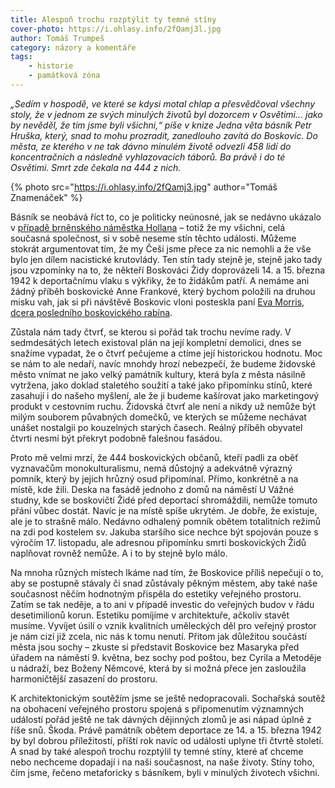 ```yaml
---
title: Alespoň trochu rozptýlit ty temné stíny
cover-photo: https://i.ohlasy.info/2fQamj3l.jpg
author: Tomáš Trumpeš
category: názory a komentáře
tags:
    - historie
    - památková zóna
---
```


*„Sedím v hospodě, ve které se kdysi motal chlap a přesvědčoval všechny stoly, že v jednom ze svých minulých životů byl dozorcem v Osvětimi… jako by nevěděl, že tím jsme byli všichni,“ píše v knize Jedna věta básník Petr Hruška, který, snad to mohu prozradit, zanedlouho zavítá do Boskovic. Do města, ze kterého v ne tak dávno minulém životě odvezli 458 lidí do koncentračních a následně vyhlazovacích táborů. Ba právě i do té Osvětimi. Smrt zde čekala na 444 z nich.*

{% photo src="https://i.ohlasy.info/2fQamj3.jpg" author="Tomáš Znamenáček" %}

Básník se neobává říct to, co je politicky neúnosné, jak se nedávno ukázalo v [případě brněnského náměstka Hollana](http://www.denik.cz/z_domova/namestek-hollan-se-omluvil-za-slova-o-poslani-lidi-do-plynu-20150927-512c.html) – totiž že my všichni, celá současná společnost, si v sobě neseme stín těchto události. Můžeme stokrát argumentovat tím, že my Češi jsme přece za nic nemohli a že vše bylo jen dílem nacistické krutovlády. Ten stín tady stejně je, stejně jako tady jsou vzpomínky na to, že někteří Boskováci Židy doprovázeli 14. a 15. března 1942 k deportačnímu vlaku s výkřiky, že to židákům patří. A nemáme ani žádný příběh boskovické Anne Frankové, který bychom položili na druhou misku vah, jak si při návštěvě Boskovic vloni posteskla paní [Eva Morris, dcera posledního boskovického rabína](/clanky/2015/09/navsteva-evy-morris.html).

Zůstala nám tady čtvrť, se kterou si pořád tak trochu nevíme rady. V sedmdesátých letech existoval plán na její kompletní demolici, dnes se snažíme vypadat, že o čtvrť pečujeme a ctíme její historickou hodnotu. Moc se nám to ale nedaří, navíc mnohdy hrozí nebezpečí, že budeme židovské město vnímat ne jako velký památník kultury, která byla z města násilně vytržena, jako doklad staletého soužití a také jako připomínku stínů, které zasahují i do našeho myšlení, ale že ji budeme kašírovat jako marketingový produkt v cestovním ruchu. Židovská čtvrť ale není a nikdy už nemůže být milým souborem půvabných domečků, ve kterých se můžeme nechávat unášet nostalgii po kouzelných starých časech. Reálný příběh obyvatel čtvrti nesmí být překryt podobně falešnou fasádou.

Proto mě velmi mrzí, že 444 boskovických občanů, kteří padli za oběť vyznavačům monokulturalismu, nemá důstojný a adekvátně výrazný pomník, který by jejich hrůzný osud připomínal. Přímo, konkrétně a na místě, kde žili. Deska na fasádě jednoho z domů na náměstí U Vážné studny, kde se boskovičtí Židé před deportací shromáždili, nemůže tomuto přání vůbec dostát. Navíc je na místě spíše ukrytém. Je dobře, že existuje, ale je to strašně málo. Nedávno odhalený pomník obětem totalitních režimů na zdi pod kostelem sv. Jakuba staršího sice nechce být spojován pouze s výročím 17. listopadu, ale adresnou připomínku smrti boskovických Židů naplňovat rovněž nemůže. A i to by stejně bylo málo.

Na mnoha různých místech lkáme nad tím, že Boskovice příliš nepečují o to, aby se postupně stávaly či snad zůstávaly pěkným městem, aby také naše současnost něčím hodnotným přispěla do estetiky veřejného prostoru. Zatím se tak neděje, a to ani v případě investic do veřejných budov v řádu desetimilionů korun. Estetiku pomíjíme v architektuře, ačkoliv stavět musíme. Vyvíjet úsilí o vznik kvalitních uměleckých děl pro veřejný prostor je nám cizí již zcela, nic nás k tomu nenutí. Přitom jak důležitou součástí města jsou sochy – zkuste si představit Boskovice bez Masaryka před úřadem na náměstí 9. května, bez sochy pod poštou, bez Cyrila a Metoděje u nádraží, bez Boženy Němcové, která by si možná přece jen zasloužila harmoničtější zasazení do prostoru.

K architektonickým soutěžím jsme se ještě nedopracovali. Sochařská soutěž na obohacení veřejného prostoru spojená s připomenutím významných událostí pořád ještě ne tak dávných dějinných zlomů je asi nápad úplně z říše snů. Škoda. Právě památník obětem deportace ze 14. a 15. března 1942 by byl dobrou příležitostí, příští rok navíc od události uplyne tři čtvrtě století. A snad by také alespoň trochu rozptýlil ty temné stíny, které ať chceme nebo nechceme dopadají i na naši současnost, na naše životy. Stíny toho, čím jsme, řečeno metaforicky s básníkem, byli v minulých životech všichni.
